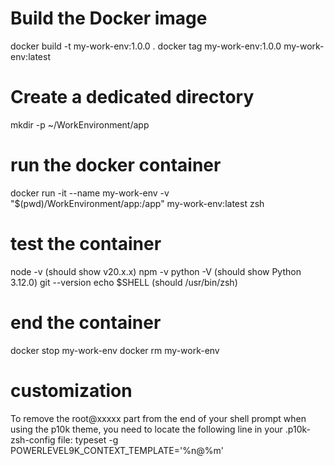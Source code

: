 # Build the Docker image
docker build -t my-work-env:1.0.0 .
docker tag my-work-env:1.0.0 my-work-env:latest

# Create a dedicated directory
mkdir -p ~/WorkEnvironment/app

# run the docker container
docker run -it --name my-work-env -v "$(pwd)/WorkEnvironment/app:/app" my-work-env:latest zsh


# test the container
node -v (should show v20.x.x)
npm -v
python -V (should show Python 3.12.0)
git --version
echo $SHELL (should /usr/bin/zsh)

# end the container
docker stop my-work-env
docker rm my-work-env


# customization
To remove the root@xxxxx part from the end of your shell prompt when using the p10k theme, you need to locate the following line in your .p10k-zsh-config file:
typeset -g POWERLEVEL9K_CONTEXT_TEMPLATE='%n@%m'